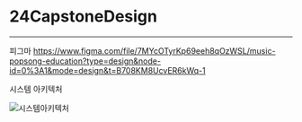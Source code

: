 # 24CapstoneDesign


-------
피그마
https://www.figma.com/file/7MYcOTyrKp69eeh8qOzWSL/music-popsong-education?type=design&node-id=0%3A1&mode=design&t=B708KM8UcvER6kWq-1


시스템 아키텍처

![시스템아키텍처](https://github.com/lushlife99/24CapstoneDesign/assets/101994803/0007c2d9-e075-43e8-b0c7-1bfca3fb1cb2)


